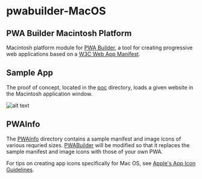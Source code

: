 # pwabuilder-MacOS

## PWA Builder Macintosh Platform

Macintosh platform module for [PWA Builder](https://www.pwabuilder.com), a tool for creating progressive web applications based on a [W3C Web App Manifest](https://www.w3.org/TR/appmanifest/).



## Sample App
The proof of concept, located in the [poc](https://github.com/pwa-builder/pwabuilder-MacOS/tree/base-project/poc) directory, loads a given website in the Macintosh application window.

![alt text](https://github.com/pwa-builder/pwabuilder-MSTeams/blob/base-project/poc/poc_screenshot.png "poc_screenshot.jpg")

## PWAInfo
The [PWAInfo](https://github.com/pwa-builder/pwabuilder-MSTeams/tree/base-project/MSTeamspwa/PWAinfo) directory contains a sample manifest and image icons of various requried sizes. [PWABuilder](https://www.pwabuilder.com) will be modified so that it replaces the sample manifest and image icons with those of your own PWA.

For tips on creating app icons specifically for Mac OS, see [Apple's App Icon Guidelines](https://developer.apple.com/design/human-interface-guidelines/macos/icons-and-images/app-icon/).




